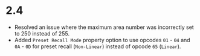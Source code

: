 # 2.4

- Resolved an issue where the maximum area number was incorrectly set to 250 instead of 255.
- Added `Preset Recall Mode` property option to use opcodes `01` - `04` and `0A` - `0D` for preset recall (`Non-Linear`) instead of opcode `65` (`Linear`).